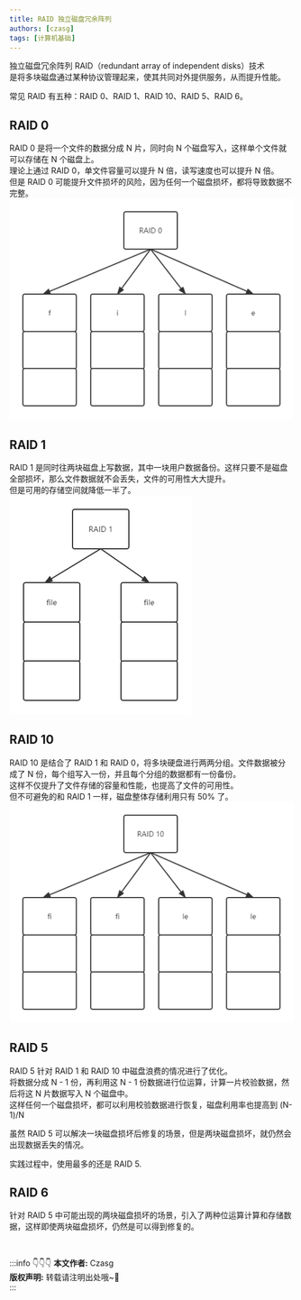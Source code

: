 ```yaml
---
title: RAID 独立磁盘冗余阵列
authors: [czasg]
tags: [计算机基础]
---
```


独立磁盘冗余阵列 RAID（redundant array of independent disks）技术   
是将多块磁盘通过某种协议管理起来，使其共同对外提供服务，从而提升性能。

常见 RAID 有五种：RAID 0、RAID 1、RAID 10、RAID 5、RAID 6。

<!--truncate-->

## RAID 0
RAID 0 是将一个文件的数据分成 N 片，同时向 N 个磁盘写入，这样单个文件就可以存储在 N 个磁盘上。   
理论上通过 RAID 0，单文件容量可以提升 N 倍，读写速度也可以提升 N 倍。    
但是 RAID 0 可能提升文件损坏的风险，因为任何一个磁盘损坏，都将导致数据不完整。    
![](./raid-0.png)

## RAID 1
RAID 1 是同时往两块磁盘上写数据，其中一块用户数据备份。这样只要不是磁盘全部损坏，那么文件数据就不会丢失，文件的可用性大大提升。   
但是可用的存储空间就降低一半了。   
![](./raid-1.png)

## RAID 10
RAID 10 是结合了 RAID 1 和 RAID 0，将多块硬盘进行两两分组。文件数据被分成了 N 份，每个组写入一份，并且每个分组的数据都有一份备份。    
这样不仅提升了文件存储的容量和性能，也提高了文件的可用性。     
但不可避免的和 RAID 1 一样，磁盘整体存储利用只有 50% 了。      
![](./raid-10.png)

## RAID 5
RAID 5 针对 RAID 1 和 RAID 10 中磁盘浪费的情况进行了优化。   
将数据分成 N - 1 份，再利用这 N - 1 份数据进行位运算，计算一片校验数据，然后将这 N 片数据写入 N 个磁盘中。   
这样任何一个磁盘损坏，都可以利用校验数据进行恢复，磁盘利用率也提高到 (N-1)/N  

虽然 RAID 5 可以解决一块磁盘损坏后修复的场景，但是两块磁盘损坏，就仍然会出现数据丢失的情况。   

实践过程中，使用最多的还是 RAID 5.

## RAID 6
针对 RAID 5 中可能出现的两块磁盘损坏的场景，引入了两种位运算计算和存储数据，这样即使两块磁盘损坏，仍然是可以得到修复的。


<br/>

:::info 👇👇👇
**本文作者:** Czasg     
**版权声明:** 转载请注明出处哦~👮‍    
:::
